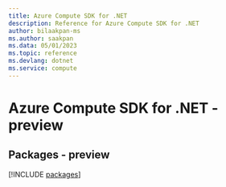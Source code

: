 ```yaml
---
title: Azure Compute SDK for .NET
description: Reference for Azure Compute SDK for .NET
author: bilaakpan-ms
ms.author: saakpan
ms.data: 05/01/2023
ms.topic: reference
ms.devlang: dotnet
ms.service: compute
---
```

# Azure Compute SDK for .NET - preview
## Packages - preview
[!INCLUDE [packages](compute-index.md)]